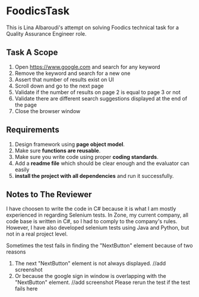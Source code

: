 # FoodicsTask
This is Lina Albaroudi's attempt on solving Foodics technical task for a Quality Assurance Engineer role. 

## Task A Scope
1. Open https://www.google.com and search for any keyword
2. Remove the keyword and search for a new one
3. Assert that number of results exist on UI
4. Scroll down and go to the next page
5. Validate if the number of results on page 2 is equal to page 3 or not
6. Validate there are different search suggestions displayed at the end of the page
7. Close the browser window

## Requirements
1. Design framework using **page object model**.
2. Make sure **functions are reusable**.
3. Make sure you write code using proper **coding standards**.
4. Add a **readme file** which should be clear enough and the evaluator can easily
5. **install the project with all dependencies** and run it successfully.

## Notes to The Reviewer
I have choosen to write the code in C# because it is what I am mostly experienced in regarding Selenium tests. 
In Zone, my current company, all code base is written in C#, so I had to comply to the company's rules.
However, I have also developed selenium tests using Java and Python, but not in a real project level. 

Sometimes the test fails in finding the "NextButton" element because of two reasons
1. The next "NextButton" element is not always displayed.
//add screenshot
2. Or because the google sign in window is overlapping with the "NextButton" element. 
//add screenshot
Please rerun the test if the test fails here

